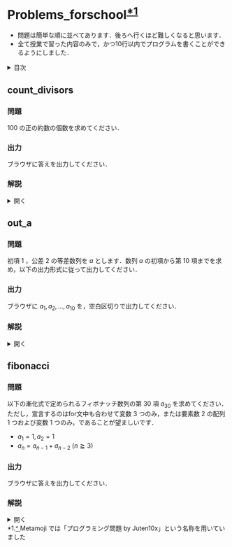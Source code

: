 # Problems_forschool<sup><a id="_note1" href="#note1">*1</a></sup>
* 問題は簡単な順に並べてあります．後ろへ行くほど難しくなると思います．
* 全て授業で習った内容のみで，かつ10行以内でプログラムを書くことができるようにしました．

<details>
<summary>目次</summary>

<ul>
  <li><a href="#count_divisors">count_divisors</a></li>
  <li><a href="#out_a">out_a</a></li>
  <li><a href="#fibonacci">fibonacci</a></li>
</ul>
</details>

## count_divisors
### 問題
$100$ の正の約数の個数を求めてください．

### 出力
ブラウザに答えを出力してください．

### 解説
<details>
<summary>開く</summary>

for文で $i=1, \ldots, 100$ まで回しましょう．そして，各 $i$ について $100$ を $i$ で割った余りを計算し，余りが $0$ になる場合にカウント用の変数を $1$ 増やしていくと， $100$ の正の約数の個数を求めることができます．

よって答えは<code>9</code>であると求めることができます．

JavaScriptによる解答例を以下に示します．

<pre><code class="language-javascript">
let cnt = 0;

for (let i = 1; i <= 100; i++) {
  if (100 % i == 0) cnt += 1;
}

document.write(cnt);
</code></pre>

<h4>別解（素因数分解する）</h4>
ここから先は少し難しい内容のため，読み飛ばしていただいても構いません．
（また，この方針では，可読性を低下させずにコードを書くと10行を超えてしまいます．ただ，想定解は可読性を確保した上で全て10行以内で書けるようにしていますので，これはあくまでも別解として捉えてください．）
<br>
素因数分解して，正の約数の個数を求めましょう．まず， $100$ を素因数分解すると $100=2^2\cdot5^2$ ですね．ここで， $100=2^a\cdot5^b\ (a=0,1,2,\ b=0,1,2)$ とすると， $100$ の全ての約数を表すことができます． $a$ の値と $b$ の値の組み合わせを考えると，それぞれ $3$ つの値をとるため， $3\times3=9$ により， $9$ 通り．つまり， $9$ 個の正の約数をもつことがわかります．では、以上のことをプログラムで実装してみましょう．
<br>
まず，いま求めたいのは $100$ を素因数分解した式そのものではなく， $100$ を素因数分解した式における指数の積です．ゆえに，宣言する変数はカウント用の変数（ここでは $cnt$ とします），答えを保持する変数（ここでは $ans$ ）に $1$ を代入したもの， $100$ を代入した変数（ここでは $N$ ）のみでよいです．次に，for文で $i=2$ に $1$ ずつ加算していき，それぞれの $i$ で $N$ を割れるだけ割ります．その際に， $cnt$ に $N$ は $i$ で何回割れるかを記録していきます．ここで， $cnt$ は $100$ を素因数分解した式における， $i$ の指数を表しています．よって，その処理の後に同じfor文中で毎度 $ans$ に $cnt+1$ を乗算すれば，for文の処理が終わった際には $ans$ の値は $100$ の正の約数の個数となっているはずです．また、このように処理を繰り返していくと $N$ はいずれ $1$ になるため， $N\ne1$ をfor文内の処理が実行される条件とすればよいです．（なお， $N$ を $i$ で一度も割れない場合には $cnt$ の値は $0$ ですが， $ans$ に乗算する際には $cnt(=0)+1=1$ となるため，結局 $1$ をかけることになり， $ans$ の値は変わりません．したがって，その点については場合分けしなくてもよいです．）
<br>
以上により，JavaScriptで以下のように書くことができます．

<pre><code class="language-javascript">
let cnt = 0, ans = 1, N = 100;

for (let i = 2; N != 1; i++) {
  cnt = 0;
  while (N%i == 0) {
    N /= i;
    cnt += 1;
  }
  ans *= (cnt + 1);
}

document.write(ans);
</code></pre>

</details>

## out_a
### 問題
初項 $1$ ，公差 $2$ の等差数列を $a$ とします．数列 $a$ の初項から第 $10$ 項までを求め，以下の出力形式に従って出力してください．

### 出力
ブラウザに $a_1, a_2, \ldots, a_{10}$ を，空白区切りで出力してください．

### 解説
<details>
<summary>開く</summary>

<h4>解法 $1$ : そのまま実装する</h4>
問題文にそって，そのまま書いてみましょう．
まず，要素数 $10$ の配列を用意します．それぞれの要素について，とりあえず $0$ などで初期化しておきましょう．
次に，for文を $i=0, \ldots, 9$ まで回し，配列のそれぞれの要素について，一般項からその項にあたる値を求め，代入します．そして最後に，for文を用いて出力しましょう．ここで，各項の間に空白を入れるには，毎度出力したあとに同じfor文のなかで $i<9$ が真である場合に空白を出力すればよいでしょう．
<br>
よって答えは<code>1&nbsp;3&nbsp;5&nbsp;7&nbsp;9&nbsp;11&nbsp;13&nbsp;15&nbsp;17&nbsp;19</code>になります．

JavaScriptによる解答例を以下に示します．

<pre><code class="language-javascript">
let a = [0,0,0,0,0,0,0,0,0,0];

for (let i = 0; i < 10; i++) {
  a[i] = 1 + i*2
}

for (let i = 0; i < 10; i++) {
  document.write(a[i]);
  if (i < 9) document.write(" ");
}
</code></pre>

<h4>解法 $2$ : 工夫して実装する</h4>
工夫して書いてみましょう．
解法 $1$ では先に各項の値を求めて配列に代入してから出力しましたが，同じfor文中で各項の値を求める処理と出力する処理を同時に行うようにします．また，その場合には配列を用意する必要がなくなりますね．以上により，解法 $1$ よりも短く書くことができます．
<br>
JavaScriptによる解答例を以下に示します．

<pre><code class="language-javascript">
let a = 0;

for (let i = 0; i < 10; i++) {
  a = 1 + i*2;
  document.write(a); 
  if (i < 9) document.write(" ");
}
</code></pre>

</details>

## fibonacci
### 問題
以下の漸化式で定められるフィボナッチ数列の第 $30$ 項 $a_{30}$ を求めてください．
ただし，宣言するのはfor文中も合わせて変数 $3$ つのみ，または要素数 $2$ の配列 $1$ つおよび変数 $1$ つのみ，であることが望ましいです．
  * $a_1=1, a_2=1$
  * $a_n=a_{n-1}+a_{n-2}\ (n\geqq3)$

### 出力
ブラウザに答えを出力してください．

### 解説
<details>
<summary>開く</summary>

問題文中に示されている漸化式の通り，フィボナッチ数列 $a$ において， $a_n\ (n\geqq3)$ はその $1$ つ前の項 $a_{n-1}$ と $2$ つ前の項 $a_{n-2}$ の和で求められます．ここで，要素数 $30$ の配列を宣言したくなりますが，現在授業で習っている範囲だと自らの手で $30$ 個の要素を入力しなければなりません．とても大変です．なので，以下のように工夫しましょう．

<h4>解法 $1$ : 変数を用いる方法</h4>
変数を用いて書いてみましょう．まず，問題を解く上で，for文における毎度の処理で保持する必要がある値はfor文中の変数 $i$ を除いて $2$ つであることを確認しましょう．漸化式で示されていた式は $a_n=a_{n-1}+a_{n-2}\ (n\geqq3)$ でしたが， $a_{n-1}, a_{n-2}$ の値を例えばそれぞれ $x, y$ とし， $x$ と $y$ の和を一方の変数に代入することで， $2$ つの変数（とfor文中の変数 $i$ ）のみで問題文の処理を実現することができます．次に，漸化式にそって計算していきましょう．はじめに，それぞれ $a_1, a_2$ の値で初期化した $2$ つの変数を宣言します．（ここでは $x, y$ とします．）あとはfor文を用いて $i=3, \ldots, 30$ まで回し，if文で場合分けして、例えば以下のように処理していきましょう．

<ul>
  <li>
    for文 $(i=3,\ldots, 30)$ 内において，
    <ul>
      <li>$i$ を $2$ で割った余りが $0$ ならば $x$ に $x+y$ を代入</li>
      <li>$i$ を $2$ で割った余りが $1$ ならば $y$ に $x+y$ を代入</li>
    </ul>
  </li>
</ul>
  
そして，最後に $a_{30}$ の値になっている変数（この場合は $x$ ）を出力すればよいですね．
<br>
以上により，答えは<code>832040</code>であると求めることができます．
<br>
JavaScriptによる解答例を以下に示します．

<pre><code class="language-javascript">
let x = 1, y = 1;

for (let i = 3; i <= 30; i++) {
  if (i%2 == 0) x = x + y;
  else if (i%2 == 1) y = x + y;
}

document.write(x);
</code></pre>

<h4>解法 $2$ : 配列を用いる方法</h4>
配列を用いて書いてみましょう．こちらの方が少し短めに書くことができます．まず，それぞれの要素を $a_1, a_2$ で初期化した，要素数 $2$ の配列を宣言します．（ここでは $s$ とします．）次に，解法 $1$ と同様にfor文を回していきます．for文を用いて $i=3, \ldots, 30$ まで回し，例えば以下のように処理していきましょう．

<ul>
  <li>
    for文 $(i=3,\ldots, 30)$ 内において，
    <ul>
      <li>$i$ を $2$ で割った余りが $0$ ならば $s_0$ に $s_0+s_1$ を代入</li>
      <li>$i$ を $2$ で割った余りが $1$ ならば $s_1$ に $s_0+s_1$ を代入</li>
    </ul>
  </li>
</ul>

ここで，if文を用いて場合分けしてもよいですが，余りの値をそのまま $s$ の添え字にすることで，より簡単に書くことができます．そして，最後に $a_{30}$ の値になっている $s$ の要素（この場合は $s_0$ ）を出力すればよいですね．
<br>
JavaScriptによる解答例を以下に示します．

<pre><code class="language-javascript">
let s = [1, 1];

for (let i = 3; i <= 30; i++) {
  s[i%2] = s[0] + s[1];
}

document.write(s[0]);
</code></pre>

</details>

<div class="footer border-top border-gray mt-5 pt-3"></div>
*1.<a id="note1" href="#_note1">^ </a>Metamoji では「プログラミング問題 by Juten10x」という名称を用いていました

<style>#ccby4 { display: none; }</style>

